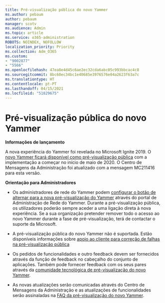 ```yaml
---
title: Pré-visualização pública do novo Yammer
ms.author: pebaum
author: pebaum
manager: scotv
ms.audience: Admin
ms.topic: article
ms.service: o365-administration
ROBOTS: NOINDEX, NOFOLLOW
localization_priority: Priority
ms.collection: Adm_O365
ms.custom:
- "9002877"
- "5566"
ms.openlocfilehash: 47ea8e4d45c6ae2ec32cda6abc05c993bbcac4c8
ms.sourcegitcommit: 8bc60ec34bc1e40685e3976576e04a2623f63a7c
ms.translationtype: HT
ms.contentlocale: pt-PT
ms.lasthandoff: 04/15/2021
ms.locfileid: "51829675"
---
```

# <a name="new-yammer-public-preview"></a>Pré-visualização pública do novo Yammer

**Informações de lançamento**

A nova experiência do Yammer foi revelada no Microsoft Ignite 2019. O [novo Yammer ficará disponível como pré-visualização pública](https://docs.microsoft.com/yammer/get-started-with-yammer/newyammer-faq) com a implementação a começar no início de maio de 2020. O Centro de Mensagens da Administração foi atualizado com a mensagem MC211416 para esta versão.

**Orientação para Administradores**

- Os administradores de rede do Yammer podem [configurar o botão de alternar para a nova pré-visualização do Yammer](https://docs.microsoft.com/yammer/get-started-with-yammer/administrative-settings-opt-in-newyammer) através do portal de Administração de Rede do Yammer. Durante a pré-visualização pública, os utilizadores poderão sempre aceder a uma ligação direta à nova experiência. Se a sua organização pretender remover todo o acesso ao novo Yammer durante a fase de pré-visualização, terá de contactar o suporte da Microsoft.

- A pré-visualização pública do novo Yammer não é suportada. Estão disponíveis informações sobre [apoio ao cliente para correção de falhas na pré-visualização pública](https://docs.microsoft.com/yammer/get-started-with-yammer/newyammer-faq#yammer-preview-customer-support)

- Os pedidos de funcionalidades e outro feedback devem ser fornecidos através da função de feedback no cabeçalho do conjunto de aplicações. Também pode fornecer feedback com os seus pares através da [ comunidade tecnológica de pré-visualização do novo Yammer](https://techcommunity.microsoft.com/t5/new-yammer-preview/bd-p/NewYammerPreview).

- As novas atualizações serão comunicadas através do Centro de Mensagens da Administração e as atualizações de funcionalidades serão assinaladas na [FAQ da pré-visualização do novo Yammer](https://docs.microsoft.com/yammer/get-started-with-yammer/newyammer-faq).
